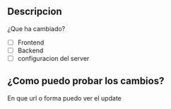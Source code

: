## Descripcion
¿Que ha cambiado?
- [ ] Frontend 
- [ ] Backend 
- [ ] configuracion del server
## ¿Como puedo probar los cambios?
En que url o forma puedo ver el update 
